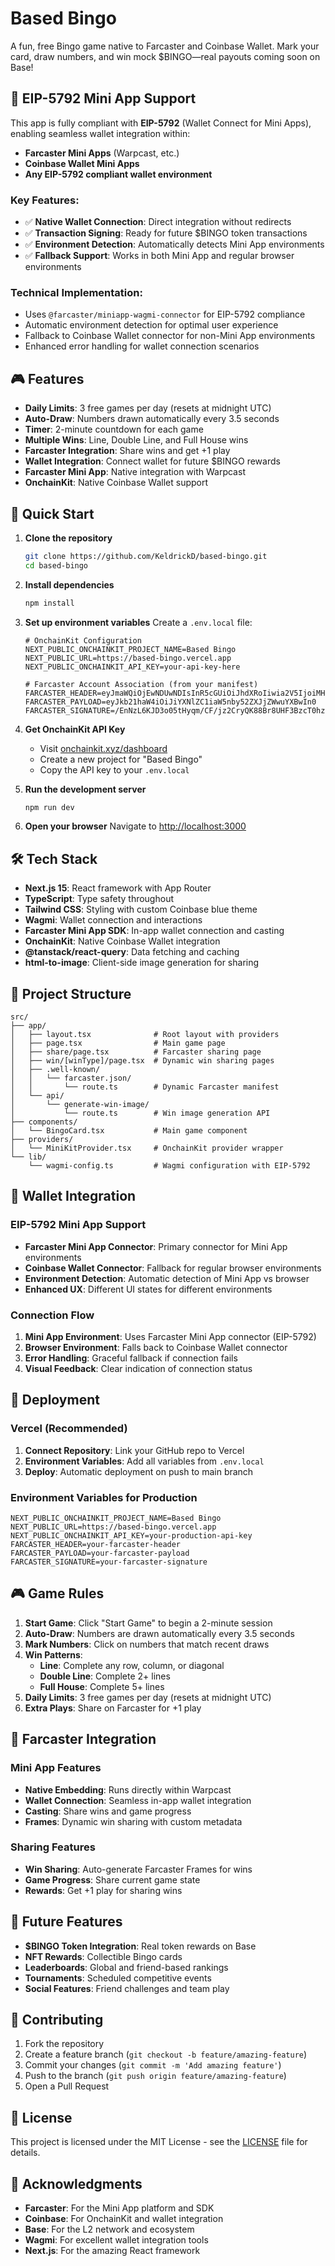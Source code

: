 # Based Bingo

A fun, free Bingo game native to Farcaster and Coinbase Wallet. Mark your card, draw numbers, and win mock $BINGO—real payouts coming soon on Base!

## 🎯 EIP-5792 Mini App Support

This app is fully compliant with **EIP-5792** (Wallet Connect for Mini Apps), enabling seamless wallet integration within:

- **Farcaster Mini Apps** (Warpcast, etc.)
- **Coinbase Wallet Mini Apps**
- **Any EIP-5792 compliant wallet environment**

### Key Features:
- ✅ **Native Wallet Connection**: Direct integration without redirects
- ✅ **Transaction Signing**: Ready for future $BINGO token transactions
- ✅ **Environment Detection**: Automatically detects Mini App environments
- ✅ **Fallback Support**: Works in both Mini App and regular browser environments

### Technical Implementation:
- Uses `@farcaster/miniapp-wagmi-connector` for EIP-5792 compliance
- Automatic environment detection for optimal user experience
- Fallback to Coinbase Wallet connector for non-Mini App environments
- Enhanced error handling for wallet connection scenarios

## 🎮 Features

- **Daily Limits**: 3 free games per day (resets at midnight UTC)
- **Auto-Draw**: Numbers drawn automatically every 3.5 seconds
- **Timer**: 2-minute countdown for each game
- **Multiple Wins**: Line, Double Line, and Full House wins
- **Farcaster Integration**: Share wins and get +1 play
- **Wallet Integration**: Connect wallet for future $BINGO rewards
- **Farcaster Mini App**: Native integration with Warpcast
- **OnchainKit**: Native Coinbase Wallet support

## 🚀 Quick Start

1. **Clone the repository**
   ```bash
   git clone https://github.com/KeldrickD/based-bingo.git
   cd based-bingo
   ```

2. **Install dependencies**
   ```bash
   npm install
   ```

3. **Set up environment variables**
   Create a `.env.local` file:
   ```
   # OnchainKit Configuration
   NEXT_PUBLIC_ONCHAINKIT_PROJECT_NAME=Based Bingo
   NEXT_PUBLIC_URL=https://based-bingo.vercel.app
   NEXT_PUBLIC_ONCHAINKIT_API_KEY=your-api-key-here

   # Farcaster Account Association (from your manifest)
   FARCASTER_HEADER=eyJmaWQiOjEwNDUwNDIsInR5cGUiOiJhdXRoIiwia2V5IjoiMHgyZTM3MkEyNzFkQjI3NWNlMDRDOTdkM2RlNWZBMUIzM0QzZUJFNmRFIn0
   FARCASTER_PAYLOAD=eyJkb21haW4iOiJiYXNlZC1iaW5nby52ZXJjZWwuYXBwIn0
   FARCASTER_SIGNATURE=/EnNzL6KJD3o05tHyqm/CF/jz2CryQK88Br8UHF3BzcT0hzG8/+Rllh2C/bj3ohHI2eFjMijBkLbohdC7IQggRs=
   ```

4. **Get OnchainKit API Key**
   - Visit [onchainkit.xyz/dashboard](https://onchainkit.xyz/dashboard)
   - Create a new project for "Based Bingo"
   - Copy the API key to your `.env.local`

5. **Run the development server**
   ```bash
   npm run dev
   ```

6. **Open your browser**
   Navigate to [http://localhost:3000](http://localhost:3000)

## 🛠 Tech Stack

- **Next.js 15**: React framework with App Router
- **TypeScript**: Type safety throughout
- **Tailwind CSS**: Styling with custom Coinbase blue theme
- **Wagmi**: Wallet connection and interactions
- **Farcaster Mini App SDK**: In-app wallet connection and casting
- **OnchainKit**: Native Coinbase Wallet integration
- **@tanstack/react-query**: Data fetching and caching
- **html-to-image**: Client-side image generation for sharing

## 📁 Project Structure

```
src/
├── app/
│   ├── layout.tsx              # Root layout with providers
│   ├── page.tsx                # Main game page
│   ├── share/page.tsx          # Farcaster sharing page
│   ├── win/[winType]/page.tsx  # Dynamic win sharing pages
│   ├── .well-known/
│   │   └── farcaster.json/
│   │       └── route.ts        # Dynamic Farcaster manifest
│   └── api/
│       └── generate-win-image/
│           └── route.ts        # Win image generation API
├── components/
│   └── BingoCard.tsx           # Main game component
├── providers/
│   └── MiniKitProvider.tsx     # OnchainKit provider wrapper
└── lib/
    └── wagmi-config.ts         # Wagmi configuration with EIP-5792
```

## 🎯 Wallet Integration

### EIP-5792 Mini App Support
- **Farcaster Mini App Connector**: Primary connector for Mini App environments
- **Coinbase Wallet Connector**: Fallback for regular browser environments
- **Environment Detection**: Automatic detection of Mini App vs browser
- **Enhanced UX**: Different UI states for different environments

### Connection Flow
1. **Mini App Environment**: Uses Farcaster Mini App connector (EIP-5792)
2. **Browser Environment**: Falls back to Coinbase Wallet connector
3. **Error Handling**: Graceful fallback if connection fails
4. **Visual Feedback**: Clear indication of connection status

## 🚀 Deployment

### Vercel (Recommended)
1. **Connect Repository**: Link your GitHub repo to Vercel
2. **Environment Variables**: Add all variables from `.env.local`
3. **Deploy**: Automatic deployment on push to main branch

### Environment Variables for Production
```
NEXT_PUBLIC_ONCHAINKIT_PROJECT_NAME=Based Bingo
NEXT_PUBLIC_URL=https://based-bingo.vercel.app
NEXT_PUBLIC_ONCHAINKIT_API_KEY=your-production-api-key
FARCASTER_HEADER=your-farcaster-header
FARCASTER_PAYLOAD=your-farcaster-payload
FARCASTER_SIGNATURE=your-farcaster-signature
```

## 🎮 Game Rules

1. **Start Game**: Click "Start Game" to begin a 2-minute session
2. **Auto-Draw**: Numbers are drawn automatically every 3.5 seconds
3. **Mark Numbers**: Click on numbers that match recent draws
4. **Win Patterns**:
   - **Line**: Complete any row, column, or diagonal
   - **Double Line**: Complete 2+ lines
   - **Full House**: Complete 5+ lines
5. **Daily Limits**: 3 free games per day (resets at midnight UTC)
6. **Extra Plays**: Share on Farcaster for +1 play

## 🎯 Farcaster Integration

### Mini App Features
- **Native Embedding**: Runs directly within Warpcast
- **Wallet Connection**: Seamless in-app wallet integration
- **Casting**: Share wins and game progress
- **Frames**: Dynamic win sharing with custom metadata

### Sharing Features
- **Win Sharing**: Auto-generate Farcaster Frames for wins
- **Game Progress**: Share current game state
- **Rewards**: Get +1 play for sharing wins

## 🔮 Future Features

- **$BINGO Token Integration**: Real token rewards on Base
- **NFT Rewards**: Collectible Bingo cards
- **Leaderboards**: Global and friend-based rankings
- **Tournaments**: Scheduled competitive events
- **Social Features**: Friend challenges and team play

## 🤝 Contributing

1. Fork the repository
2. Create a feature branch (`git checkout -b feature/amazing-feature`)
3. Commit your changes (`git commit -m 'Add amazing feature'`)
4. Push to the branch (`git push origin feature/amazing-feature`)
5. Open a Pull Request

## 📄 License

This project is licensed under the MIT License - see the [LICENSE](LICENSE) file for details.

## 🙏 Acknowledgments

- **Farcaster**: For the Mini App platform and SDK
- **Coinbase**: For OnchainKit and wallet integration
- **Base**: For the L2 network and ecosystem
- **Wagmi**: For excellent wallet integration tools
- **Next.js**: For the amazing React framework
